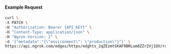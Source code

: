 <!-- Code generated for API Clients. DO NOT EDIT. -->

#### Example Request

```bash
curl \
-X PATCH \
-H "Authorization: Bearer {API_KEY}" \
-H "Content-Type: application/json" \
-H "Ngrok-Version: 2" \
-d '{"metadata":"{\"environment\": \"production\"}"}' \
https://api.ngrok.com/edges/https/edghts_2qZEzmtSKAF9BRLum8ZZr2Vj1QV/routes/edghtsrt_2qZEzpN1Lgiwa7z8qcCNRqSipu8
```

